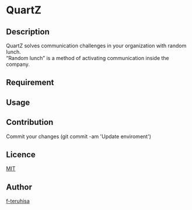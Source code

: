 QuartZ
====


## Description
QuartZ solves communication challenges in your organization with random lunch.<br>
“Random lunch” is a method of activating communication inside the company. 

## Requirement

## Usage

## Contribution
Commit your changes (git commit -am 'Update enviroment')

## Licence

[MIT](https://github.com/tcnksm/tool/blob/master/LICENCE)

## Author

[f-teruhisa](https://github.com/f-teruhisa)
